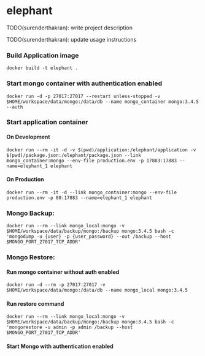 # elephant

TODO(surenderthakran): write project description

TODO(surenderthakran): update usage instructions

### Build Application image
```
docker build -t elephant .
```

### Start mongo container with authentication enabled
```
docker run -d -p 27017:27017 --restart unless-stopped -v $HOME/workspace/data/mongo:/data/db --name mongo_container mongo:3.4.5 --auth
```

### Start application container
#### On Development
```
docker run --rm -it -d -v $(pwd)/application:/elephant/application -v $(pwd)/package.json:/elephant/package.json --link mongo_container:mongo --env-file production.env -p 17883:17883 --name=elephant_1 elephant
```
#### On Production
```
docker run --rm -it -d --link mongo_container:mongo --env-file production.env -p 80:17883 --name=elephant_1 elephant
```

### Mongo Backup:
```
docker run --rm --link mongo_local:mongo -v $HOME/workspace/data/backup/mongo:/backup mongo:3.4.5 bash -c 'mongodump -u {user} -p {user_password} --out /backup --host $MONGO_PORT_27017_TCP_ADDR'
```

### Mongo Restore:
#### Run mongo container without auth enabled
```
docker run -d --rm -p 27017:27017 -v $HOME/workspace/data/mongo:/data/db --name mongo_local mongo:3.4.5
```
#### Run restore command
```
docker run --rm --link mongo_local:mongo -v $HOME/workspace/data/backup/mongo:/backup mongo:3.4.5 bash -c 'mongorestore -u admin -p admin /backup --host $MONGO_PORT_27017_TCP_ADDR'
```
#### Start Mongo with authentication enabled
